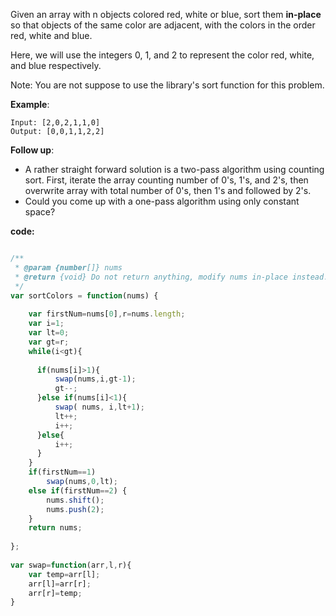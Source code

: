 Given an array with n objects colored red, white or blue, sort them **in-place** so that objects of the same color are adjacent, with the colors in the order red, white and blue.

Here, we will use the integers 0, 1, and 2 to represent the color red, white, and blue respectively.

Note: You are not suppose to use the library's sort function for this problem.

**Example**:
```
Input: [2,0,2,1,1,0]
Output: [0,0,1,1,2,2]
```
**Follow up**:

- A rather straight forward solution is a two-pass algorithm using counting sort.
First, iterate the array counting number of 0's, 1's, and 2's, then overwrite array with total number of 0's, then 1's and followed by 2's.
- Could you come up with a one-pass algorithm using only constant space?

**code:**

```js

/**
 * @param {number[]} nums
 * @return {void} Do not return anything, modify nums in-place instead.
 */
var sortColors = function(nums) {
  
    var firstNum=nums[0],r=nums.length;
    var i=1;
    var lt=0;
    var gt=r;
    while(i<gt){
        
      if(nums[i]>1){
          swap(nums,i,gt-1);
          gt--;
      }else if(nums[i]<1){
          swap( nums, i,lt+1);
          lt++;
          i++;
      }else{         
          i++;
      }  
    }
    if(firstNum==1) 
        swap(nums,0,lt);
    else if(firstNum==2) {
        nums.shift();
        nums.push(2);
    }
    return nums;
    
};
    
var swap=function(arr,l,r){
    var temp=arr[l];
    arr[l]=arr[r];
    arr[r]=temp;
}


```